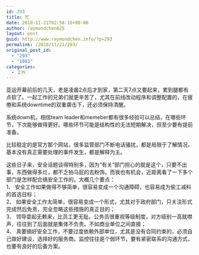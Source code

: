 ```yaml
---
id: 293
title: 忙
date: 2010-11-21T02:58:16+00:00
author: raymondchen625
layout: post
guid: http://www.raymondchen.info/?p=293
permalink: /2010/11/21/293/
original_post_id:
  - "293"
  - "1083"
categories:
  - 工作
---
```

亚运开幕前后的几天，老是凌晨2点后才到家，第二天7点又要起来，累到腿都有点软了。一起工作的兄弟们就更辛苦了，尤其在前线改动程序和调整配置的，在疲倦和系统downtime的双重袭击下，还必须保持清醒。

系统down机，相信team leader和memeber都有很多经验可以总结，在哪些环节，下次能够做得更好。哪些环节可能是结构性的无法短期解决，但至少要有提前准备。

比较稳定的是官方那个网站，很多监管部门不断电话骚扰，都是局限于了解情况，基本没有真正需要处理的事件发生，都是解释为主。

这些日子来，安全话题谈得特别多，因为“有关”部门担心的就是这个，只要不出事，东西做得多烂，都不乏拍马屁的去粉饰。而我也有机会，近距离看了一下多个部门是怎样配合搞安全工作的。大概几个要点：  
1、 安全工作如果做得不够简单，很容易变成一个沟通障碍，也容易成为偷工减料的首选目标；  
2、 如果安全工作太简单，很容易变成一个形式，尤其对于政府部门，只关注形式完成然后免责，完全忽略这些措施的真正目的；  
3、 领导耍起无赖来，比员工更无耻。公务员很重视等级制度，对方级别一高就噤声，往往到了后面就是集体不负责。不如商业单位之间直接；  
4、 真要搞好安全工作，不要过度依赖外部单位，尤其是没有合同约束的，必须自己做好建设，选择好的服务商。监控往往是个弱环节，要有紧密联系的沟通方式，也要有良好的后备方案。